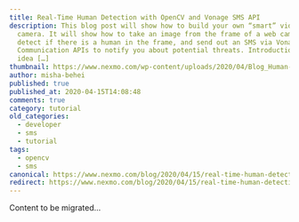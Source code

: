 ```yaml
---
title: Real-Time Human Detection with OpenCV and Vonage SMS API
description: This blog post will show how to build your own “smart” video
  camera. It will show how to take an image from the frame of a web camera,
  detect if there is a human in the frame, and send out an SMS via Vonage
  Communication APIs to notify you about potential threats. Introduction This
  idea […]
thumbnail: https://www.nexmo.com/wp-content/uploads/2020/04/Blog_Human-Detection_1200x600.png
author: misha-behei
published: true
published_at: 2020-04-15T14:08:48
comments: true
category: tutorial
old_categories:
  - developer
  - sms
  - tutorial
tags:
  - opencv
  - sms
canonical: https://www.nexmo.com/blog/2020/04/15/real-time-human-detection-with-opencv-and-vonage-sms-api-dr
redirect: https://www.nexmo.com/blog/2020/04/15/real-time-human-detection-with-opencv-and-vonage-sms-api-dr
---
```

Content to be migrated...